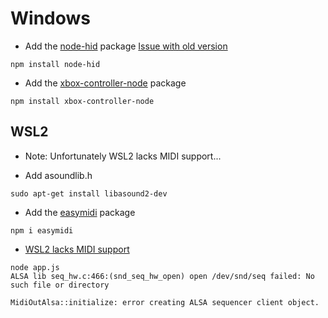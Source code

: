 # Windows

* Add the [node-hid](https://github.com/node-hid/node-hid#prerequisites) package [Issue with old version](https://github.com/node-hid/node-hid/issues/454)

```
npm install node-hid
```

* Add the [xbox-controller-node](https://github.com/mapaiva/xbox-controller-node) package

```
npm install xbox-controller-node
```

## WSL2

* Note: Unfortunately WSL2 lacks MIDI support...

* Add asoundlib.h

```
sudo apt-get install libasound2-dev
```

* Add the [easymidi](https://www.youtube.com/watch?v=vW2Lve_hMzg) package

```
npm i easymidi
```

* [WSL2 lacks MIDI support](https://github.com/microsoft/WSL/issues/237)

```
node app.js 
ALSA lib seq_hw.c:466:(snd_seq_hw_open) open /dev/snd/seq failed: No such file or directory

MidiOutAlsa::initialize: error creating ALSA sequencer client object.
```
